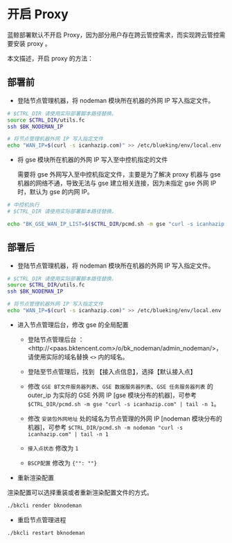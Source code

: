 # 开启 Proxy

蓝鲸部署默认不开启 Proxy，因为部分用户存在跨云管控需求，而实现跨云管控需要安装 proxy 。

本文描述，开启 proxy 的方法：

## 部署前

- 登陆节点管理机器，将 nodeman 模块所在机器的外网 IP 写入指定文件。

```bash
# $CTRL_DIR 请使用实际部署脚本路径替换。
source $CTRL_DIR/utils.fc
ssh $BK_NODEMAN_IP

# 将节点管理机器外网 IP 写入指定文件
echo "WAN_IP=$(curl -s icanhazip.com)" >> /etc/blueking/env/local.env
```

- 将 gse 模块所在机器的外网 IP 写入至中控机指定的文件

    需要将 gse 外网写入至中控机指定文件，主要是为了解决 proxy 机器与 gse 机器的网络不通，导致无法与 gse 建立相关连接，因为未指定 gse 外网 IP 时，默认为 gse 的内网 IP。

```bash
# 中控机执行
# $CTRL_DIR 请使用实际部署脚本路径替换。

echo "BK_GSE_WAN_IP_LIST=$($CTRL_DIR/pcmd.sh -m gse "curl -s icanhazip.com" | tail -n 1)" >> /etc/blueking/env/local.env 
```

## 部署后

- 登陆节点管理机器，将 nodeman 模块所在机器的外网 IP 写入指定文件。

```bash
# $CTRL_DIR 请使用实际部署脚本路径替换。
source $CTRL_DIR/utils.fc
ssh $BK_NODEMAN_IP

# 将节点管理机器外网 IP 写入指定文件
echo "WAN_IP=$(curl -s icanhazip.com)" >> /etc/blueking/env/local.env
```

- 进入节点管理后台，修改 gse 的全局配置

  - 登陆节点管理后台 ：<http://<paas.bktencent.com>/o/bk_nodeman/admin_nodeman/>，请使用实际的域名替换 `<>` 内的域名。
  
  - 登陆至节点管理后，找到 【接入点信息】，选择【默认接入点】

  - 修改 `GSE BT文件服务器列表`、`GSE 数据服务器列表`、`GSE 任务服务器列表` 的 outer_ip 为实际的 GSE 外网 IP [gse 模块分布的机器]，可参考 `$CTRL_DIR/pcmd.sh -m gse "curl -s icanhazip.com" | tail -n 1`。

  - 修改 `安装包外网地址` 处的域名为节点管理的外网 IP [nodeman 模块分布的机器]，可参考 `$CTRL_DIR/pcmd.sh -m nodeman "curl -s icanhazip.com" | tail -n 1`
  
  - `接入点状态` 修改为 `1`

  - `BSCP配置` 修改为 `{"": ""}`

- 重新渲染配置

渲染配置可以选择重装或者重新渲染配置文件的方式。

```bash
./bkcli render bknodeman
```

- 重启节点管理进程

```bash
./bkcli restart bknodeman
```
